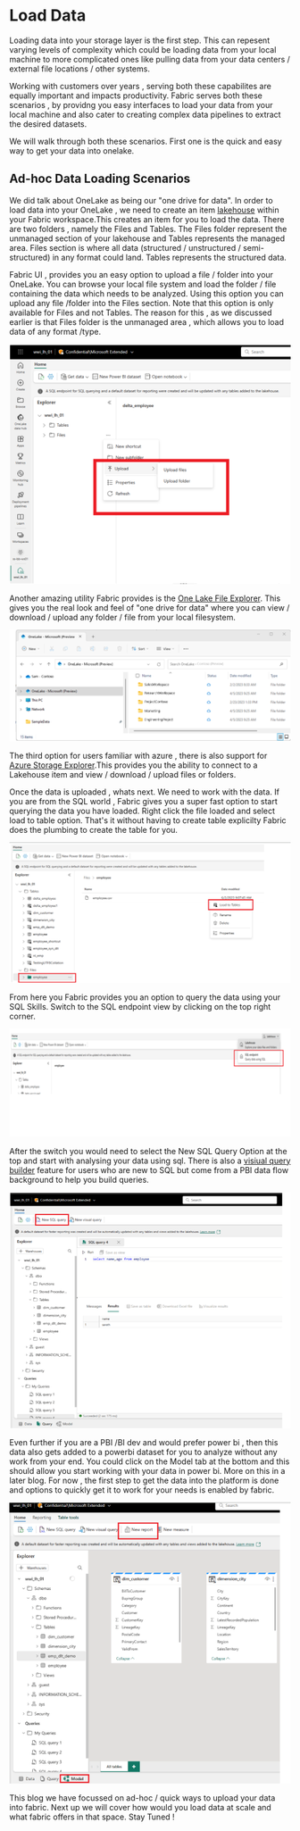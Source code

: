 # Load Data

Loading data into your storage layer is the first step.  This can repesent varying levels of complexity which could be loading data from your local machine to more complicated ones like pulling data from your data centers / external file locations / other systems. </br>

Working with customers over years , serving both these capabilites are equally important and impacts productivity. Fabric serves both these scenarios , by providng you easy interfaces to load your data from your local machine and also cater to creating complex data pipelines to extract the desired datasets. </br>

We will walk through both these scenarios. First one is the quick and easy way to get your data into onelake. </br>

## Ad-hoc Data Loading Scenarios
We did talk about OneLake as being our "one drive for data". In order to load data into your OneLake , we need to create an item [lakehouse](https://learn.microsoft.com/en-us/fabric/data-engineering/lakehouse-overview) within your Fabric workspace.This creates an item for you to load the data. There are two folders , namely the Files and Tables. The Files folder represent the unmanaged section of your lakehouse and Tables represents the managed area. Files section is where all data (structured / unstructured / semi-structured) in any format could land. Tables represents the structured data.</br>

Fabric UI , provides you an easy option to upload a file / folder into your OneLake. You can browse your local file system and load the folder / file containing the data which needs to be analyzed. Using this option you can upload any file /folder into the Files section. Note that this option is only available for Files and not Tables. The reason for this , as we discussed earlier is that Files folder is the unmanaged area , which allows you to load data of any format /type.

![upload_data](/images/load-easy.png)

Another amazing utility Fabric provides is the [One Lake File Explorer](https://learn.microsoft.com/en-us/fabric/onelake/onelake-file-explorer). This gives you the real look and feel of "one drive for data" where you can view / download / upload any folder / file from your local filesystem.  

![one_lake_file_explorer](/images/onelake-file-explorer.png) 

The third option for users familiar with azure , there is also support for [Azure Storage Explorer](https://learn.microsoft.com/en-us/fabric/onelake/onelake-azure-storage-explorer).This provides you the ability to connect to a Lakehouse item and view / download / upload files or folders. 

Once the data is uploaded , whats next. We need to work with the data.  If you are from the SQL world , Fabric gives you a super fast option to start querying the data you have loaded. Right click the file loaded and select load to table option. That's it without having to create table explicilty Fabric does the plumbing to create the table for you.


![load_to_table](/images/load_to_table.png)

From here you Fabric provides you an option to query the data using your SQL Skills. Switch to the SQL endpoint view by clicking on the top right corner.

![sql_endpoint](/images/sql_endpoint.png)

After the switch you would need to select the New SQL Query Option at the top and start with analysing your data using sql. There is also a [visiual query builder](https://learn.microsoft.com/en-us/fabric/data-warehouse/visual-query-editor) feature for users who are new to SQL but come from a PBI data flow background to help you build queries.

![sql_query](/images/sql_query.png)

Even further if you are a PBI /BI dev and would prefer power bi , then this data also gets added to a powerbi dataset for you to analyze without any work from your end. You could click on the Model tab at the bottom and this should allow you start working with your data in power bi. More on this in a later blog. For now , the first step to get the data into the platform is done and options to quickly get it to work for your needs is enabled by fabric.

![power_bi](/images/power_bi.png)

This blog we have focussed on ad-hoc / quick ways to upload your data into fabric. Next up we will cover how would you load data at scale and what fabric offers in that space. Stay Tuned !
